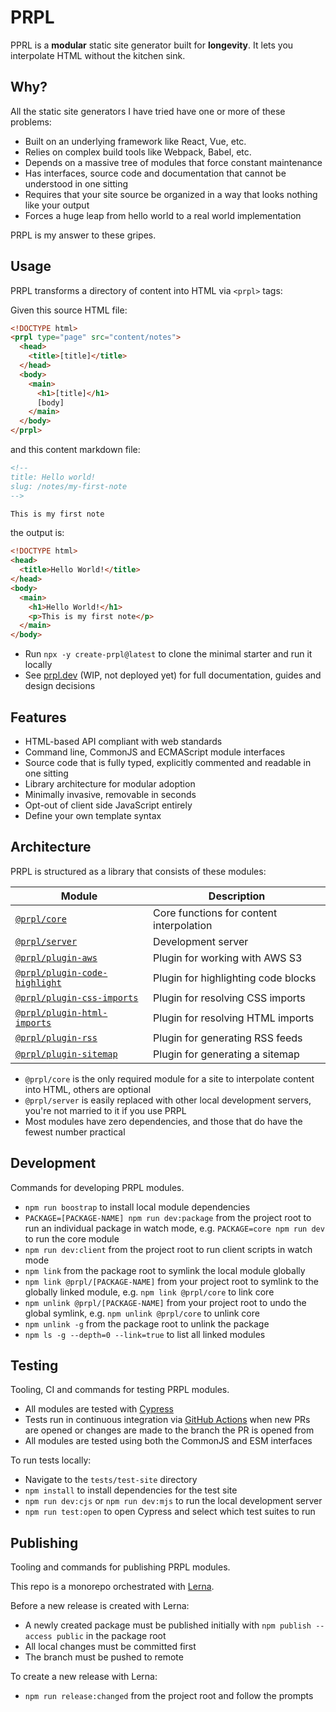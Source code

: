 # PRPL

PPRL is a **modular** static site generator built for **longevity**. It lets you interpolate HTML without the kitchen sink.

## Why?

All the static site generators I have tried have one or more of these problems:

- Built on an underlying framework like React, Vue, etc.
- Relies on complex build tools like Webpack, Babel, etc.
- Depends on a massive tree of modules that force constant maintenance
- Has interfaces, source code and documentation that cannot be understood in one sitting
- Requires that your site source be organized in a way that looks nothing like your output
- Forces a huge leap from hello world to a real world implementation

PRPL is my answer to these gripes.

## Usage

PRPL transforms a directory of content into HTML via `<prpl>` tags:

Given this source HTML file:

```html
<!DOCTYPE html>
<prpl type="page" src="content/notes">
  <head>
    <title>[title]</title>
  </head>
  <body>
    <main>
      <h1>[title]</h1>
      [body]
    </main>
  </body>
</prpl>
```

and this content markdown file:

```markdown
<!--
title: Hello world!
slug: /notes/my-first-note
-->

This is my first note
```

the output is:

```html
<!DOCTYPE html>
<head>
  <title>Hello World!</title>
</head>
<body>
  <main>
    <h1>Hello World!</h1>
    <p>This is my first note</p>
  </main>
</body>
```

- Run `npx -y create-prpl@latest` to clone the minimal starter and run it locally
- See [prpl.dev](https://prpl.dev) (WIP, not deployed yet) for full documentation, guides and design decisions

## Features

- HTML-based API compliant with web standards
- Command line, CommonJS and ECMAScript module interfaces
- Source code that is fully typed, explicitly commented and readable in one sitting
- Library architecture for modular adoption
- Minimally invasive, removable in seconds
- Opt-out of client side JavaScript entirely
- Define your own template syntax

## Architecture

PRPL is structured as a library that consists of these modules:

| Module | Description |
| --- | --- |
| [`@prpl/core`](packages/core/README.md) | Core functions for content interpolation |
| [`@prpl/server`](packages/server/README.md) | Development server |
| [`@prpl/plugin-aws`](packages/plugin-aws/README.md) | Plugin for working with AWS S3 |
| [`@prpl/plugin-code-highlight`](packages/plugin-code-highlight/README.md) | Plugin for highlighting code blocks |
| [`@prpl/plugin-css-imports`](packages/plugin-css-imports/README.md) | Plugin for resolving CSS imports |
| [`@prpl/plugin-html-imports`](packages/plugin-html-imports/README.md) | Plugin for resolving HTML imports |
| [`@prpl/plugin-rss`](packages/plugin-rss/README.md) | Plugin for generating RSS feeds |
| [`@prpl/plugin-sitemap`](packages/plugin-sitemap/README.md) | Plugin for generating a sitemap |

- `@prpl/core` is the only required module for a site to interpolate content into HTML, others are optional
- `@prpl/server` is easily replaced with other local development servers, you're not married to it if you use PRPL
- Most modules have zero dependencies, and those that do have the fewest number practical

## Development

Commands for developing PRPL modules.

- `npm run boostrap` to install local module dependencies
- `PACKAGE=[PACKAGE-NAME] npm run dev:package` from the project root to run an individual package in watch mode, e.g.
  `PACKAGE=core npm run dev` to run the core module
- `npm run dev:client` from the project root to run client scripts in watch mode
- `npm link` from the package root to symlink the local module globally
- `npm link @prpl/[PACKAGE-NAME]` from your project root to symlink to the globally linked module, e.g. `npm link
  @prpl/core` to link core
- `npm unlink @prpl/[PACKAGE-NAME]` from your project root to undo the global symlink, e.g. `npm unlink @prpl/core`
  to unlink core
- `npm unlink -g` from the package root to unlink the package
- `npm ls -g --depth=0 --link=true` to list all linked modules

## Testing

Tooling, CI and commands for testing PRPL modules.

- All modules are tested with [Cypress](https://www.cypress.io)
- Tests run in continuous integration via [GitHub Actions](https://github.com/features/actions) when new PRs are
  opened or changes are made to the branch the PR is opened from
- All modules are tested using both the CommonJS and ESM interfaces

To run tests locally:

- Navigate to the `tests/test-site` directory
- `npm install` to install dependencies for the test site
- `npm run dev:cjs` or `npm run dev:mjs` to run the local development server
- `npm run test:open` to open Cypress and select which test suites to run

## Publishing

Tooling and commands for publishing PRPL modules.

This repo is a monorepo orchestrated with [Lerna](https://lerna.js.org).

Before a new release is created with Lerna:

- A newly created package must be published initially with `npm publish --access public` in the package root
- All local changes must be committed first
- The branch must be pushed to remote

To create a new release with Lerna:

- `npm run release:changed` from the project root and follow the prompts